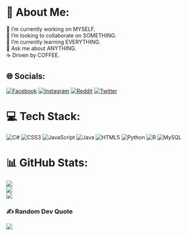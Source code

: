 # 💫 About Me:
🔭 I’m currently working on MYSELF.<br>👯 I’m looking to collaborate on SOMETHING.<br>🌱 I’m currently learning EVERYTHING. <br>💬 Ask me about ANYTHING.<br>☕ Driven by COFFEE.


## 🌐 Socials:
[![Facebook](https://img.shields.io/badge/Facebook-%231877F2.svg?logo=Facebook&logoColor=white)](https://facebook.com/jakub.moravec.50) [![Instagram](https://img.shields.io/badge/Instagram-%23E4405F.svg?logo=Instagram&logoColor=white)](https://instagram.com/kubaaaaaaaaaa01) [![Reddit](https://img.shields.io/badge/Reddit-%23FF4500.svg?logo=Reddit&logoColor=white)](https://reddit.com/user/Morry_S) [![Twitter](https://img.shields.io/badge/Twitter-%231DA1F2.svg?logo=Twitter&logoColor=white)](https://twitter.com/bublavec) 

# 💻 Tech Stack:
![C#](https://img.shields.io/badge/c%23-%23239120.svg?style=plastic&logo=c-sharp&logoColor=white) ![CSS3](https://img.shields.io/badge/css3-%231572B6.svg?style=plastic&logo=css3&logoColor=white) ![JavaScript](https://img.shields.io/badge/javascript-%23323330.svg?style=plastic&logo=javascript&logoColor=%23F7DF1E) ![Java](https://img.shields.io/badge/java-%23ED8B00.svg?style=plastic&logo=java&logoColor=white) ![HTML5](https://img.shields.io/badge/html5-%23E34F26.svg?style=plastic&logo=html5&logoColor=white) ![Python](https://img.shields.io/badge/python-3670A0?style=plastic&logo=python&logoColor=ffdd54) ![R](https://img.shields.io/badge/r-%23276DC3.svg?style=plastic&logo=r&logoColor=white) ![MySQL](https://img.shields.io/badge/mysql-%2300f.svg?style=plastic&logo=mysql&logoColor=white)
# 📊 GitHub Stats:
![](https://github-readme-stats.vercel.app/api?username=jmoravec01&theme=dark&hide_border=true&include_all_commits=false&count_private=false)<br/>
![](https://github-readme-streak-stats.herokuapp.com/?user=jmoravec01&theme=dark&hide_border=true)<br/>
![](https://github-readme-stats.vercel.app/api/top-langs/?username=jmoravec01&theme=dark&hide_border=true&include_all_commits=false&count_private=false&layout=compact)

### ✍️ Random Dev Quote
![](https://quotes-github-readme.vercel.app/api?type=horizontal&theme=radical)

<!-- Proudly created with GPRM ( https://gprm.itsvg.in ) -->

